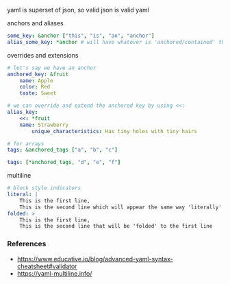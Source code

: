 yaml is superset of json, so valid json is valid yaml

anchors and aliases
```yaml
some_key: &anchor ["this", "is", "an", "anchor"]
alias_some_key: *anchor # will have whatever is 'anchored/contained' the anchor has  
```

overrides and extensions
```yaml
# let's say we have an anchor
anchored_key: &fruit
	name: Apple
	color: Red
	taste: Sweet

# we can override and extend the anchored key by using <<:
alias_key:
	<<: *fruit
	name: Strawberry
		unique_characteristics: Has tiny holes with tiny hairs

# for arrays
tags: &anchored_tags ["a", "b", "c"]

tags: [*anchored_tags, "d", "e", "f"]
```

multiline
```yaml
# block style indicators
literal: |
	This is the first line,
	This is the second line which will appear the same way 'literally'
folded: >
	This is the first line,
	This is the second line that will be 'folded' to the first line
```

### References
- https://www.educative.io/blog/advanced-yaml-syntax-cheatsheet#validator
- https://yaml-multiline.info/